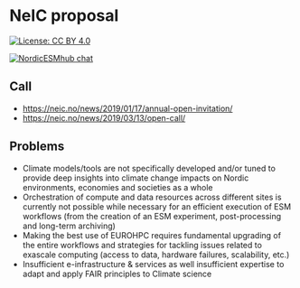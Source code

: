 # NeIC proposal


[![License: CC BY 4.0](https://img.shields.io/badge/License-CC%20BY%204.0-lightgrey.svg)](https://creativecommons.org/licenses/by/4.0/)

[![NordicESMhub chat](https://img.shields.io/badge/zulip-join_chat-brightgreen.svg)](https://nordicesmhub.zulip.com)


## Call

- https://neic.no/news/2019/01/17/annual-open-invitation/
- https://neic.no/news/2019/03/13/open-call/

## Problems


- Climate models/tools are not specifically developed and/or tuned to provide deep insights into climate change impacts on Nordic environments, economies and societies as a whole
- Orchestration of compute and data resources across different sites is currently not possible while necessary for an efficient execution of ESM workflows (from the creation of an ESM experiment, post-processing and long-term archiving)
- Making the best use of EUROHPC requires fundamental upgrading of the entire workflows and strategies for tackling issues related to exascale computing (access to data, hardware failures, scalability, etc.) 
- Insufficient e-infrastructure & services as well insufficient expertise to adapt and apply FAIR principles to Climate science

